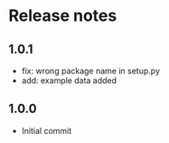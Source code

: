 # Release notes

## 1.0.1
- fix: wrong package name in setup.py
- add: example data added

## 1.0.0
- Initial commit